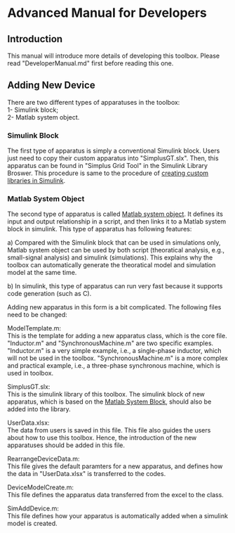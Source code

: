 # Advanced Manual for Developers

## Introduction

This manual will introduce more details of developing this toolbox. Please read "DeveloperManual.md" first before reading this one.

## Adding New Device

There are two different types of apparatuses in the toolbox:    
1- Simulink block;    
2- Matlab system object.

### Simulink Block   
The first type of apparatus is simply a conventional Simulink block. Users just need to copy their custom apparatus into "SimplusGT.slx". Then, this apparatus can be found in "Simplus Grid Tool" in the Simulink Library Broswer. This procedure is same to the procedure of [creating custom libraries in Simulink](https://uk.mathworks.com/help/simulink/ug/adding-libraries-to-the-library-browser.html).

### Matlab System Object    
The second type of apparatus is called [Matlab system object](https://uk.mathworks.com/help/simulink/ug/system-design-in-simulink-using-system-objects.html). It defines its input and output relationship in a script, and then links it to a Matlab system block in simulink. This type of apparatus has following features:
 
a) Compared with the Simulink block that can be used in simulations only, Matlab system object can be used by both script (theoratical analysis, e.g., small-signal analysis) and simulink (simulations). This explains why the toolbox can automatically generate the theoratical model and simulation model at the same time.   

b) In simulink, this type of apparatus can run very fast because it supports code generation (such as C).

Adding new apparatus in this form is a bit complicated. The following files need to be changed:

ModelTemplate.m:  
This is the template for adding a new apparatus class, which is the core file. "Inductor.m" and "SynchronousMachine.m" are two specific examples. "Inductor.m" is a very simple example, i.e., a single-phase inductor, which will not be used in the toolbox. "SynchronousMachine.m" is a more complex and practical example, i.e., a three-phase synchronous machine, which is used in toolbox.

SimplusGT.slx:  
This is the simulink library of this toolbox. The simulink block of new apparatus, which is based on the [Matlab System Block](https://uk.mathworks.com/help/simulink/slref/matlabsystem.html), should also be added into the library.

UserData.xlsx:  
The data from users is saved in this file. This file also guides the users about how to use this toolbox. Hence, the introduction of the new apparatuses should be added in this file.

RearrangeDeviceData.m:  
This file gives the default paramters for a new apparatus, and defines how the data in "UserData.xlsx" is transferred to the codes.

DeviceModelCreate.m:  
This file defines the apparatus data transferred from the excel to the class.

SimAddDevice.m:  
This file defines how your apparatus is automatically added when a simulink model is created.